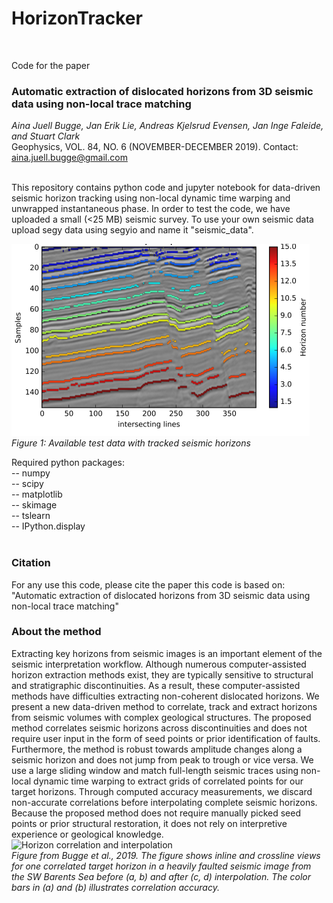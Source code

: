 # HorizonTracker<br/>
<br/>

Code for the paper<br/>

### Automatic extraction of dislocated horizons from 3D seismic data using non-local trace matching <br/>
*Aina Juell Bugge, Jan Erik Lie, Andreas Kjelsrud Evensen, Jan Inge Faleide, and Stuart Clark*<br/>
Geophysics, VOL. 84, NO. 6 (NOVEMBER-DECEMBER 2019). Contact: aina.juell.bugge@gmail.com<br/>
<br/>

This repository contains python code and jupyter notebook for data-driven seismic horizon tracking using non-local dynamic time warping and unwrapped instantaneous phase. In order to test the code, we have uploaded a small (<25 MB) seismic survey. To use your own seismic data upload segy data using segyio and name it "seismic_data".<br/>


![Tutorial results](Tutorial_results.png)<br/> *Figure 1: Available test data with tracked seismic horizons*

Required python packages: <br/>
-- numpy<br/>
-- scipy<br/>
-- matplotlib<br/>
-- skimage<br/>
-- tslearn<br/>
-- IPython.display<br/>
<br/>


### Citation<br/>

For any use this code, please cite the paper this code is based on: "Automatic extraction of dislocated horizons from 3D seismic data using non-local trace matching"


### About the method <br/>
Extracting key horizons from seismic images is an important element of the seismic interpretation workflow. Although numerous computer-assisted horizon extraction methods exist, they are typically sensitive to structural and stratigraphic discontinuities. As a result, these computer-assisted methods have difficulties extracting non-coherent dislocated horizons. We present a new data-driven method to correlate, track and extract horizons from seismic volumes with complex geological structures. The proposed method correlates seismic horizons across discontinuities and does not require user input in the form of seed points or prior identification of faults. Furthermore, the method is robust towards amplitude changes along a seismic horizon and does not jump from peak to trough or vice versa. We use a large sliding window and match full-length seismic traces using non-local dynamic time warping to extract grids of correlated points for our target horizons. Through computed accuracy measurements, we discard non-accurate correlations before interpolating complete seismic horizons. Because the proposed method does not require manually picked seed points or prior structural restoration, it does not rely on interpretive experience or geological knowledge. <br/>
![Horizon correlation and interpolation](Figure11.png)<br/>
*Figure from Bugge et al., 2019. The figure shows inline and crossline views for one correlated target horizon in a heavily faulted seismic image from the SW Barents Sea before (a, b) and after (c, d) interpolation. The color bars in (a) and (b) illustrates correlation accuracy.*
